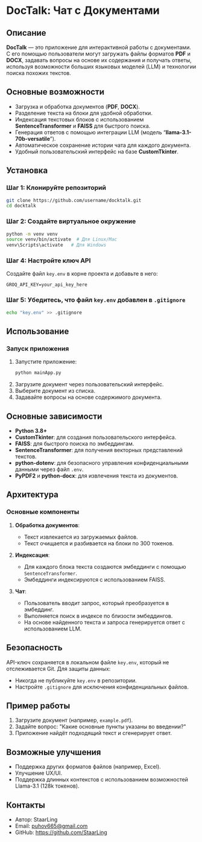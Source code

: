 # DocTalk: Чат с Документами

## Описание
**DocTalk** — это приложение для интерактивной работы с документами. С его помощью пользователи могут загружать файлы форматов **PDF** и **DOCX**, задавать вопросы на основе их содержания и получать ответы, используя возможности больших языковых моделей (LLM) и технологии поиска похожих текстов.

## Основные возможности
- Загрузка и обработка документов (**PDF**, **DOCX**).
- Разделение текста на блоки для удобной обработки.
- Индексация текстовых блоков с использованием **SentenceTransformer** и **FAISS** для быстрого поиска.
- Генерация ответов с помощью интеграции LLM (модель “**llama-3.1-70b-versatile**”).
- Автоматическое сохранение истории чата для каждого документа.
- Удобный пользовательский интерфейс на базе **CustomTkinter**.

## Установка
### Шаг 1: Клонируйте репозиторий
```bash
git clone https://github.com/username/docktalk.git
cd docktalk
```

### Шаг 2: Создайте виртуальное окружение
```bash
python -m venv venv
source venv/bin/activate  # Для Linux/Mac
venv\Scripts\activate   # Для Windows
```

### Шаг 4: Настройте ключ API
Создайте файл `key.env` в корне проекта и добавьте в него:
```env
GROQ_API_KEY=your_api_key_here
```

### Шаг 5: Убедитесь, что файл `key.env` добавлен в `.gitignore`
```bash
echo "key.env" >> .gitignore
```

## Использование
### Запуск приложения
1. Запустите приложение:
   ```bash
   python mainApp.py
   ```
2. Загрузите документ через пользовательский интерфейс.
3. Выберите документ из списка.
4. Задавайте вопросы на основе содержимого документа.

## Основные зависимости
- **Python 3.8+**
- **CustomTkinter**: для создания пользовательского интерфейса.
- **FAISS**: для быстрого поиска по эмбеддингам.
- **SentenceTransformer**: для получения векторных представлений текстов.
- **python-dotenv**: для безопасного управления конфиденциальными данными через файл `.env`.
- **PyPDF2** и **python-docx**: для извлечения текста из документов.

## Архитектура
### Основные компоненты
1. **Обработка документов**:
   - Текст извлекается из загружаемых файлов.
   - Текст очищается и разбивается на блоки по 300 токенов.

2. **Индексация**:
   - Для каждого блока текста создаются эмбеддинги с помощью `SentenceTransformer`.
   - Эмбеддинги индексируются с использованием FAISS.

3. **Чат**:
   - Пользователь вводит запрос, который преобразуется в эмбеддинг.
   - Выполняется поиск в индексе по близости эмбеддингов.
   - На основе найденного текста и запроса генерируется ответ с использованием LLM.

## Безопасность
API-ключ сохраняется в локальном файле `key.env`, который не отслеживается Git. Для защиты данных:
- Никогда не публикуйте `key.env` в репозитории.
- Настройте `.gitignore` для исключения конфиденциальных файлов.

## Пример работы
1. Загрузите документ (например, `example.pdf`).
2. Задайте вопрос: "Какие основные пункты указаны во введении?"
3. Приложение найдёт подходящий текст и сгенерирует ответ.

## Возможные улучшения
- Поддержка других форматов файлов (например, Excel).
- Улучшение UX/UI.
- Поддержка длинных контекстов с использованием возможностей Llama-3.1 (128k токенов).

## Контакты
- Автор: StaarLing
- Email: puhov665@gmail.com
- GitHub: https://github.com/StaarLing